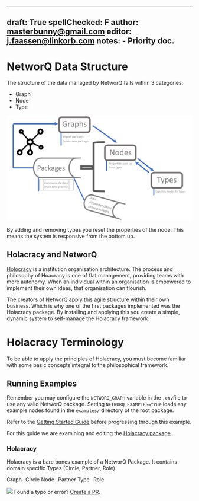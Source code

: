 
---
draft: True
spellChecked: F
author: masterbunny@gmail.com
editor: j.faassen@linkorb.com
notes:  - Priority doc. 
---

# NetworQ Data Structure

The structure of the data managed by NetworQ falls within 3 categories:

* Graph
* Node
* Type


![data model version H](/images/SummaryDataModel.png) 

By adding and removing types you reset the properties of the node. This means the system is responsive from the bottom up.

## Holacracy and NetworQ

[Holocracy](https://www.holacracy.org/) is a institution organisation architecture. The process and philosophy of Hoacracy is one of flat management, providing teams with more autonomy. When an individual within an organisation is empowered to implement their own ideas, that organisation can flourish.

The creators of NetworQ apply this agile structure within their own business. Which is why one of the first packages implemented was the Holacracy package. By installing and applying this you create a simple, dynamic system to self-manage the Holacracy framework. 

# Holacracy Terminology

To be able to apply the principles of Holacracy, you must become familiar with some basic concepts integral to the philosophical framework.





## Running Examples

Remember you may configure the `NETWORQ_GRAPH` variable in the `.env`file to use any valid NetworQ package. Setting `NETWORQ_EXAMPLES=true` loads any example nodes found in the `examples/` directory of the root package. 

Refer to the [Getting Started Guide](getting-started.md) before progressing through this example.

For this guide we are examining and editing the [Holacracy package](https://github.com/networq/holacracy-package).

### Holacracy

Holacracy is a bare bones example of a NetworQ Package. It contains domain specific Types (Circle, Partner, Role).

Graph- Circle
Node- Partner
Type- Role





<img src="https://github.com/favicon.ico" width="48"> Found a typo or error? [Create a PR](https://github.com/networq/www.networq.io).








